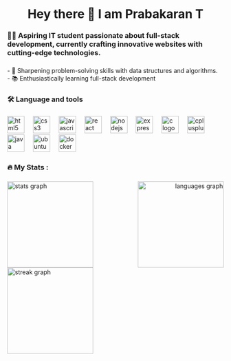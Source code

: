 <h1 align="center">Hey there 👋 I am Prabakaran T</h1>

###

<h3 align="left">👩‍💻  Aspiring IT student passionate about full-stack development, currently crafting innovative websites with cutting-edge technologies.</h3>

###

<p align="left">- 🔭 Sharpening problem-solving skills with data structures and algorithms.<br>- 📚 Enthusiastically learning full-stack development</p>

###

<h3 align="left">🛠 Language and tools</h3>

###

<div align="left">
  <img src="https://cdn.jsdelivr.net/gh/devicons/devicon/icons/html5/html5-original.svg" height="40" alt="html5 logo"  />
  <img width="12" />
  <img src="https://cdn.jsdelivr.net/gh/devicons/devicon/icons/css3/css3-original.svg" height="40" alt="css3 logo"  />
  <img width="12" />
  <img src="https://cdn.jsdelivr.net/gh/devicons/devicon/icons/javascript/javascript-original.svg" height="40" alt="javascript logo"  />
  <img width="12" />
  <img src="https://cdn.jsdelivr.net/gh/devicons/devicon/icons/react/react-original.svg" height="40" alt="react logo"  />
  <img width="12" />
  <img src="https://cdn.jsdelivr.net/gh/devicons/devicon/icons/nodejs/nodejs-original.svg" height="40" alt="nodejs logo"  />
  <img width="12" />
  <img src="https://cdn.jsdelivr.net/gh/devicons/devicon/icons/express/express-original.svg" height="40" alt="express logo"  />
  <img width="12" />
  <img src="https://cdn.jsdelivr.net/gh/devicons/devicon/icons/c/c-original.svg" height="40" alt="c logo"  />
  <img width="12" />
  <img src="https://cdn.jsdelivr.net/gh/devicons/devicon/icons/cplusplus/cplusplus-original.svg" height="40" alt="cplusplus logo"  />
  <img width="12" />
  <img src="https://cdn.jsdelivr.net/gh/devicons/devicon/icons/java/java-original.svg" height="40" alt="java logo"  />
  <img width="12" />
  <img src="https://cdn.jsdelivr.net/gh/devicons/devicon/icons/ubuntu/ubuntu-plain.svg" height="40" alt="ubuntu logo"  />
  <img width="12" />
  <img src="https://cdn.jsdelivr.net/gh/devicons/devicon/icons/docker/docker-original.svg" height="40" alt="docker logo"  />
</div>

###

<h3 align="left">🔥   My Stats :</h3>

###

<div style="display: flex; justify-content: space-between;">
  <div align="left">
    <img src="https://github-readme-stats.vercel.app/api?username=T-Prabakaran&hide_title=false&hide_rank=false&show_icons=true&card_width=250&include_all_commits=true&count_private=true&disable_animations=false&theme=dracula&locale=en&hide_border=false&order=1" height="200" alt="stats graph" />
  </div>
  <div align="right">
    <img src="https://github-readme-stats.vercel.app/api/top-langs?username=T-Prabakaran&locale=en&hide_title=false&layout=compact&card_width=250&langs_count=5&theme=dracula&hide_border=false&order=2" height="200" alt="languages graph" />
  </div>
</div>



<div align="left">
  <img src="https://streak-stats.demolab.com?user=T-Prabakaran&locale=en&mode=daily&theme=dark&hide_border=false&border_radius=5&order=3&card_width=250" height="200" alt="streak graph" />
</div>



###
